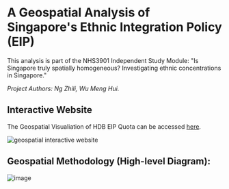 # A Geospatial Analysis of Singapore's Ethnic Integration Policy (EIP)

This analysis is part of the NHS3901 Independent Study Module: "Is Singapore truly spatially homogeneous? Investigating ethnic concentrations in Singapore." 

*Project Authors: Ng Zhili, Wu Meng Hui.*

## Interactive Website
The Geospatial Visualiation of HDB EIP Quota can be accessed [here](https://ngzhili.github.io/HDB-EIP/).

![geospatial interactive website](https://user-images.githubusercontent.com/69728128/234759360-4fe52c57-5208-45ed-a987-523e410dde4a.png)



## Geospatial Methodology (High-level Diagram):
![image](https://user-images.githubusercontent.com/69728128/234758636-de52648f-fe55-4d6c-8a28-5e8ced8f8379.png)

